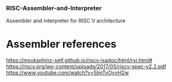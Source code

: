 ### RISC-Assembler-and-Interpreter
Assembler and interpreter for RISC V architecture

# Assembler references
https://msyksphinz-self.github.io/riscv-isadoc/html/rvi.html#
https://riscv.org/wp-content/uploads/2017/05/riscv-spec-v2.2.pdf
https://www.youtube.com/watch?v=5ImTvOyvH2w